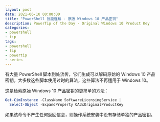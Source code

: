 ```yaml
---
layout: post
date: 2021-06-10 00:00:00
title: "PowerShell 技能连载 - 原版 Windows 10 产品密钥"
description: PowerTip of the Day - Original Windows 10 Product Key
categories:
- powershell
- tip
tags:
- powershell
- tip
- powertip
- series
---
```

有大量 PowerShell 脚本到处流传，它们生成可以解码原始的 Windows 10 产品密钥。大多数这些脚本使用过时的算法，这些算法不再适用于 Windows 10。

这是检索原始 Windows 10 产品密钥的更简单的方法：

```powershell
Get-CimInstance -ClassName SoftwareLicensingService |
  Select-Object -ExpandProperty OA3xOriginalProductKey
```

如果该命令不产生任何返回信息，则操作系统安装中没有存储单独的产品密钥。

<!--本文国际来源：[Original Windows 10 Product Key](https://community.idera.com/database-tools/powershell/powertips/b/tips/posts/original-windows-10-product-key)-->

